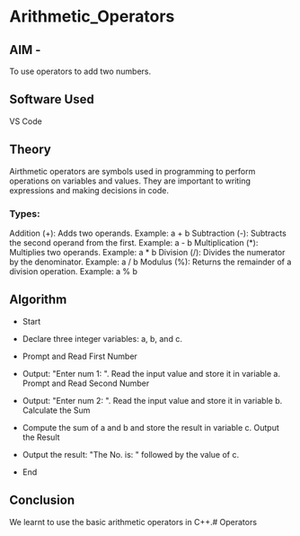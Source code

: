 # Arithmetic_Operators

## AIM - 
To use operators to add two numbers.
## Software Used
VS Code
## Theory
Airthmetic operators are symbols used in programming to perform operations on variables and values. They are important to writing expressions and making decisions in code.

### Types: 
Addition (+): Adds two operands.
Example: a + b
Subtraction (-): Subtracts the second operand from the first.
Example: a - b
Multiplication (*): Multiplies two operands.
Example: a * b
Division (/): Divides the numerator by the denominator.
Example: a / b
Modulus (%): Returns the remainder of a division operation.
Example: a % b

## Algorithm 

* Start
* Declare three integer variables: a, b, and c.
* Prompt and Read First Number

* Output: "Enter num 1: ".
Read the input value and store it in variable a.
Prompt and Read Second Number

* Output: "Enter num 2: ".
Read the input value and store it in variable b.
Calculate the Sum

* Compute the sum of a and b and store the result in variable c.
Output the Result

* Output the result: "The No. is: " followed by the value of c.
* End

## Conclusion 
We learnt to use the basic arithmetic operators in C++.# Operators
